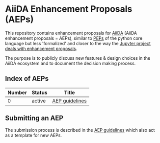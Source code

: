 # AiiDA Enhancement Proposals (AEPs)

This repository contains enhancement proposals for [AiiDA](www.aiida.net) (AiiDA
enhancement proposals = AEPs), similar to
[PEPs](https://www.python.org/dev/peps/) of the python core language but
less 'formalized' and closer to the way the [Jupyter project deals
with enhancement proposals](https://github.com/jupyter/enhancement-proposals).

The purpose is to publicly discuss new features & design choices in the AiiDA
ecosystem and to document the decision making process.


## Index of AEPs 

| Number | Status           | Title                                                            |
|--------|------------------|------------------------------------------------------------------|
| 0      |active            | [AEP guidelines](0_aep_guidelines/aep_guidelines.md)             | 

## Submitting an AEP
The submission process is described in the [AEP guidelines](0_aep_guidelines/aep_guidelines.md) which also act as a template for new AEPs. 
